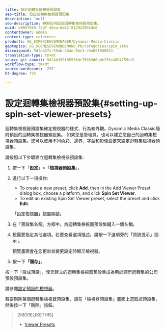 ```yaml
---
title: 設定迴轉集檢視器預設集
seo-title: 設定迴轉集檢視器預設集
description: 'null'
seo-description: 瞭解如何設定回轉集檢視器預設集。
uuid: e095f989-f3df-46ea-be62-812922805dc0
contentOwner: admin
content-type: reference
products: SG_EXPERIENCEMANAGER/Dynamic-Media-Classic
geptopics: SG_SCENESEVENONDEMAND_PK/categories/spin_sets
discoiquuid: 9dfaa37a-59ab-46ae-94c3-c0ab9f940023
translation-type: tm+mt
source-git-commit: 9424b392f85536dc75083d0ade255e4824755ed1
workflow-type: tm+mt
source-wordcount: '237'
ht-degree: 75%

---
```



# 設定迴轉集檢視器預設集{#setting-up-spin-set-viewer-presets}

迴轉集檢視器預設集確定檢視器的樣式、行為和外觀。Dynamic Media Classic隨附預設的回轉集檢視器預設集。 如果您是管理員，也可以建立您自己的迴轉集檢視器預設集。您可以使用不同色彩、邊界、字型和影像設定來設定迴轉集檢視器預設集。

請按照以下步驟建立迴轉集檢視器預設集:

1. 按一下「**設定**」>「**檢視器預設集**」。
1. 進行以下一項操作:

   * To create a new preset, click **Add**, then in the Add Viewer Preset dialog box, choose a platform, and click **Spin Set Viewer**.
   * To edit an existing Spin Set Viewer preset, select the preset and click **Edit**.

   「設定檢視器」視窗開啟。

1. 在「預設集名稱」方框中，為迴轉集檢視器預設集鍵入一個名稱。
1. 視需要指定其他選項。若要查看選項描述，請按一下選項旁的「資訊提示」圖示 。

   預覽畫面會在您更新並變更設定時顯示檢視器。

1. 按一下&#x200B;**「儲存」**。

按一下「設成預設」，使您建立的迴轉集檢視器預設集成為用於顯示迴轉集的公司預設預設集。

請參閱[設定預設的檢視器](application-setup.md#configuring_default_viewers)。

若要刪除某個迴轉集檢視器預設集，請在「檢視器預設集」畫面上選取該預設集，然後按一下「刪除」按鈕。

>[!MORELIKETHIS]
>
>* [Viewer Presets](application-setup.md#viewer_presets)

